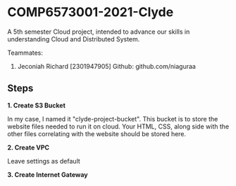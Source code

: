 # COMP6573001-2021-Clyde
A 5th semester Cloud project, intended to advance our skills in understanding Cloud and Distributed System.

Teammates:
1. Jeconiah Richard [2301947905]
Github: github.com/niaguraa

## Steps

**1. Create S3 Bucket**

In my case, I named it "clyde-project-bucket". This bucket is to store the website files needed to run it on cloud. Your HTML, CSS, along side with the other files correlating with the website should be stored here.

**2. Create VPC**

Leave settings as default

**3. Create Internet Gateway**
